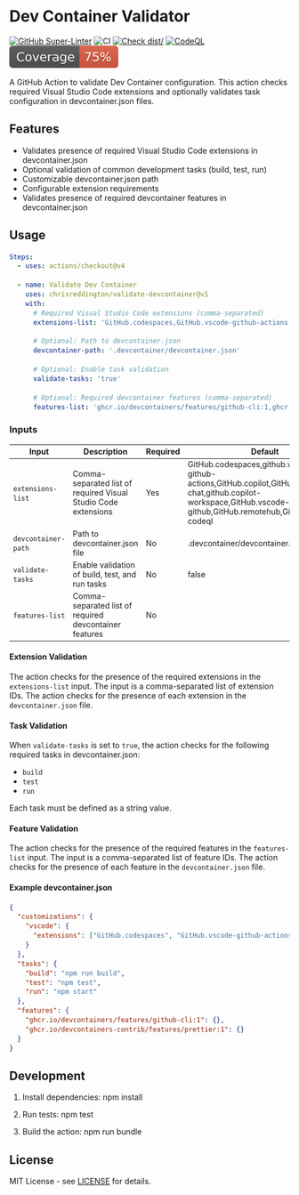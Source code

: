 # Dev Container Validator

[![GitHub Super-Linter](https://github.com/chrisreddington/validate-devcontainer/actions/workflows/linter.yml/badge.svg)](https://github.com/chrisreddington/validate-devcontainer)
![CI](https://github.com/chrisreddington/validate-devcontainer/actions/workflows/ci.yml/badge.svg)
[![Check dist/](https://github.com/chrisreddington/validate-devcontainer/actions/workflows/check-dist.yml/badge.svg)](https://github.com/chrisreddington/validate-devcontainer/actions/workflows/check-dist.yml)
[![CodeQL](https://github.com/chrisreddington/validate-devcontainer/actions/workflows/codeql-analysis.yml/badge.svg)](https://github.com/chrisreddington/validate-devcontainer/actions/workflows/codeql-analysis.yml)
[![Coverage](./badges/coverage.svg)](./badges/coverage.svg)

A GitHub Action to validate Dev Container configuration. This action checks
required Visual Studio Code extensions and optionally validates task
configuration in devcontainer.json files.

## Features

- Validates presence of required Visual Studio Code extensions in
  devcontainer.json
- Optional validation of common development tasks (build, test, run)
- Customizable devcontainer.json path
- Configurable extension requirements
- Validates presence of required devcontainer features in devcontainer.json

## Usage

```yaml
Steps:
  - uses: actions/checkout@v4

  - name: Validate Dev Container
    uses: chrisreddington/validate-devcontainer@v1
    with:
      # Required Visual Studio Code extensions (comma-separated)
      extensions-list: 'GitHub.codespaces,GitHub.vscode-github-actions'

      # Optional: Path to devcontainer.json
      devcontainer-path: '.devcontainer/devcontainer.json'

      # Optional: Enable task validation
      validate-tasks: 'true'

      # Optional: Required devcontainer features (comma-separated)
      features-list: 'ghcr.io/devcontainers/features/github-cli:1,ghcr.io/devcontainers-contrib/features/prettier:1'
```

### Inputs

| Input               | Description                                                    | Required | Default                                                                                                                                                                            |
| ------------------- | -------------------------------------------------------------- | -------- | ---------------------------------------------------------------------------------------------------------------------------------------------------------------------------------- |
| `extensions-list`   | Comma-separated list of required Visual Studio Code extensions | Yes      | GitHub.codespaces,github.vscode-github-actions,GitHub.copilot,GitHub.copilot-chat,github.copilot-workspace,GitHub.vscode-pull-request-github,GitHub.remotehub,GitHub.vscode-codeql |
| `devcontainer-path` | Path to devcontainer.json file                                 | No       | .devcontainer/devcontainer.json                                                                                                                                                    |
| `validate-tasks`    | Enable validation of build, test, and run tasks                | No       | false                                                                                                                                                                              |
| `features-list`     | Comma-separated list of required devcontainer features         | No       |                                                                                                                                                                                    |

#### Extension Validation

The action checks for the presence of the required extensions in the
`extensions-list` input. The input is a comma-separated list of extension IDs.
The action checks for the presence of each extension in the `devcontainer.json`
file.

#### Task Validation

When `validate-tasks` is set to `true`, the action checks for the following
required tasks in devcontainer.json:

- `build`
- `test`
- `run`

Each task must be defined as a string value.

#### Feature Validation

The action checks for the presence of the required features in the
`features-list` input. The input is a comma-separated list of feature IDs. The
action checks for the presence of each feature in the `devcontainer.json` file.

#### Example devcontainer.json

```json
{
  "customizations": {
    "vscode": {
      "extensions": ["GitHub.codespaces", "GitHub.vscode-github-actions"]
    }
  },
  "tasks": {
    "build": "npm run build",
    "test": "npm test",
    "run": "npm start"
  },
  "features": {
    "ghcr.io/devcontainers/features/github-cli:1": {},
    "ghcr.io/devcontainers-contrib/features/prettier:1": {}
  }
}
```

## Development

1. Install dependencies: npm install

1. Run tests: npm test

1. Build the action: npm run bundle

## License

MIT License - see [LICENSE](LICENSE) for details.
